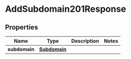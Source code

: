 

# AddSubdomain201Response


## Properties

| Name | Type | Description | Notes |
|------------ | ------------- | ------------- | -------------|
|**subdomain** | [**Subdomain**](Subdomain.md) |  |  |




